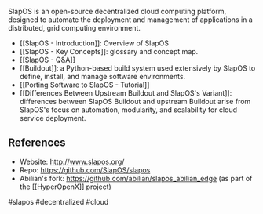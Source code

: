 
SlapOS is an open-source decentralized cloud computing platform, designed to automate the deployment and management of applications in a distributed, grid computing environment.

- [[SlapOS - Introduction]]: Overview of SlapOS
- [[SlapOS - Key Concepts]]: glossary and concept map.
- [[SlapOS - Q&A]]
- [[Buildout]]: a Python-based build system used extensively by SlapOS to define, install, and manage software environments.
- [[Porting Software to SlapOS - Tutorial]]
- [[Differences Between Upstream Buildout and SlapOS's Variant]]: differences between SlapOS Buildout and upstream Buildout arise from SlapOS's focus on automation, modularity, and scalability for cloud service deployment.

## References

- Website: <http://www.slapos.org/>
- Repo: <https://github.com/SlapOS/slapos>
- Abilian's fork: <https://github.com/abilian/slapos_abilian_edge> (as part of the [[HyperOpenX]] project)

<!-- Keywords -->
#slapos #decentralized #cloud
<!-- /Keywords -->
